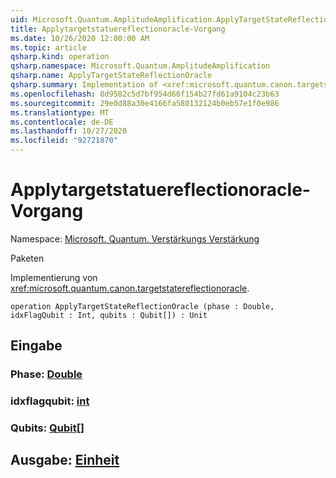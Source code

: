 ```yaml
---
uid: Microsoft.Quantum.AmplitudeAmplification.ApplyTargetStateReflectionOracle
title: Applytargetstatuereflectionoracle-Vorgang
ms.date: 10/26/2020 12:00:00 AM
ms.topic: article
qsharp.kind: operation
qsharp.namespace: Microsoft.Quantum.AmplitudeAmplification
qsharp.name: ApplyTargetStateReflectionOracle
qsharp.summary: Implementation of <xref:microsoft.quantum.canon.targetstatereflectionoracle>.
ms.openlocfilehash: 8d9582c5d7bf954d66f154b27fd61a9104c23b63
ms.sourcegitcommit: 29e0d88a30e4166fa580132124b0eb57e1f0e986
ms.translationtype: MT
ms.contentlocale: de-DE
ms.lasthandoff: 10/27/2020
ms.locfileid: "92721870"
---
```

# <a name="applytargetstatereflectionoracle-operation"></a>Applytargetstatuereflectionoracle-Vorgang

Namespace: [Microsoft. Quantum. Verstärkungs Verstärkung](xref:Microsoft.Quantum.AmplitudeAmplification)

Paketen [](https://nuget.org/packages/)


Implementierung von <xref:microsoft.quantum.canon.targetstatereflectionoracle>.

```qsharp
operation ApplyTargetStateReflectionOracle (phase : Double, idxFlagQubit : Int, qubits : Qubit[]) : Unit
```


## <a name="input"></a>Eingabe

### <a name="phase--double"></a>Phase: [Double](xref:microsoft.quantum.lang-ref.double)




### <a name="idxflagqubit--int"></a>idxflagqubit: [int](xref:microsoft.quantum.lang-ref.int)




### <a name="qubits--qubit"></a>Qubits: [Qubit](xref:microsoft.quantum.lang-ref.qubit)[]





## <a name="output--unit"></a>Ausgabe: [Einheit](xref:microsoft.quantum.lang-ref.unit)

